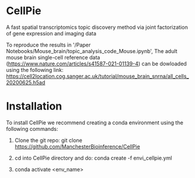 # CellPie

A fast spatial transcriptomics topic discovery method via joint factorization of gene expression and imaging data

To reproduce the results in '/Paper Notebooks/Mouse_brain/topic_analysis_code_Mouse.ipynb', The adult mouse brain single-cell reference data (https://www.nature.com/articles/s41587-021-01139-4) can be dowloaded using the following link:  https://cell2location.cog.sanger.ac.uk/tutorial/mouse_brain_snrna/all_cells_20200625.h5ad


# Installation

To install CellPie we recommend creating a conda environment using the following commands: 

1) Clone the git repo: git clone https://github.com/ManchesterBioinference/CellPie

2) cd into CellPie directory and do: conda create -f envi_cellpie.yml

3) conda activate <env_name>

